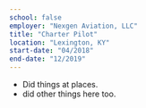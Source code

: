 ```yaml
---
school: false
employer: "Nexgen Aviation, LLC"
title: "Charter Pilot"
location: "Lexington, KY"
start-date: "04/2018"
end-date: "12/2019"
---
```


- Did things at places.
- did other things here too.